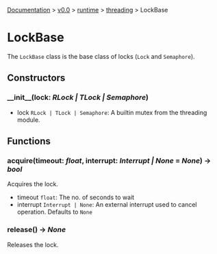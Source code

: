 [Documentation](/docs/documentation.md) >
 [v0.0](/docs/0.0/version.md) >
  [runtime](/docs/0.0/runtime/module.md) >
   [threading](/docs/0.0/runtime/threading/module.md) >
    LockBase

# LockBase

The `LockBase` class is the base class of locks (`Lock` and `Semaphore`).

## Constructors

### \_\_init\_\_(lock: _RLock | TLock | Semaphore_)

- lock `RLock | TLock | Semaphore`: A builtin mutex from the threading module.

## Functions

### acquire(timeout: _float_, interrupt: _Interrupt | None_ = _None_) -> _bool_

Acquires the lock.

- timeout `float`: The no. of seconds to wait
- interrupt `Interrupt | None`: An external interrupt used to cancel operation. Defaults to `None`

### release() -> _None_

Releases the lock.